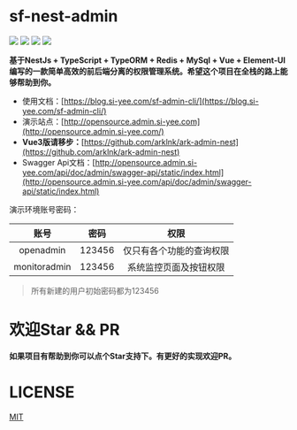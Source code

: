 # sf-nest-admin

![](https://img.shields.io/github/commit-activity/m/hackycy/sf-nest-admin) ![](https://img.shields.io/github/license/hackycy/sf-nest-admin) ![](https://img.shields.io/github/repo-size/hackycy/sf-nest-admin) ![](https://img.shields.io/github/languages/top/hackycy/sf-nest-admin)

**基于NestJs + TypeScript + TypeORM + Redis + MySql + Vue + Element-UI编写的一款简单高效的前后端分离的权限管理系统。希望这个项目在全栈的路上能够帮助到你。**

- 使用文档：[https://blog.si-yee.com/sf-admin-cli/](https://blog.si-yee.com/sf-admin-cli/)
- 演示站点：[http://opensource.admin.si-yee.com](http://opensource.admin.si-yee.com/)
- **Vue3版请移步：**[https://github.com/arklnk/ark-admin-nest](https://github.com/arklnk/ark-admin-nest)
- Swagger Api文档：[http://opensource.admin.si-yee.com/api/doc/admin/swagger-api/static/index.html](http://opensource.admin.si-yee.com/api/doc/admin/swagger-api/static/index.html)

演示环境账号密码：

|     账号     |  密码  |           权限           |
| :----------: | :----: | :----------------------: |
|  openadmin   | 123456 | 仅只有各个功能的查询权限 |
| monitoradmin | 123456 |  系统监控页面及按钮权限  |

> 所有新建的用户初始密码都为123456

# 欢迎Star && PR

**如果项目有帮助到你可以点个Star支持下。有更好的实现欢迎PR。**

# LICENSE

[MIT](LICENSE)
